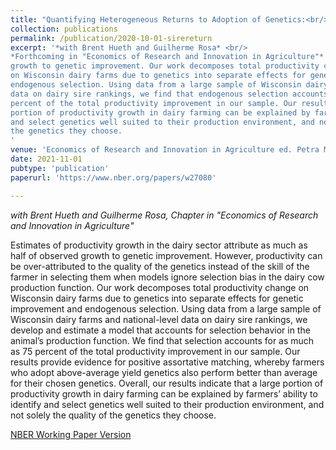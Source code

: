 ```yaml
---
title: "Quantifying Heterogeneous Returns to Adoption of Genetics:<br/> The Case of the Dairy Industry"
collection: publications
permalink: /publication/2020-10-01-sirereturn
excerpt: '*with Brent Hueth and Guilherme Rosa* <br/> 
*Forthcoming in "Economics of Research and Innovation in Agriculture"* <br/> Estimates of productivity growth in the dairy sector attribute as much as half of observed
growth to genetic improvement. Our work decomposes total productivity change
on Wisconsin dairy farms due to genetics into separate effects for genetic improvement and
endogenous selection. Using data from a large sample of Wisconsin dairy farms and national-level
data on dairy sire rankings, we find that endogenous selection accounts for as much as 75
percent of the total productivity improvement in our sample. Our results indicate that a large
portion of productivity growth in dairy farming can be explained by farmers’ ability to identify
and select genetics well suited to their production environment, and not solely the quality of
the genetics they choose.
'
venue: 'Economics of Research and Innovation in Agriculture ed. Petra Moser (Chicago: University of Chicago Press, 2021)'
date: 2021-11-01
pubtype: 'publication'
paperurl: 'https://www.nber.org/papers/w27080'

---
```


*with Brent Hueth and Guilherme Rosa, Chapter in "Economics of Research and Innovation in Agriculture"*


Estimates of productivity growth in the dairy sector attribute as much as half of observed growth to genetic improvement. However, productivity can be over-attributed to the quality of the genetics instead of the skill of the farmer in selecting them when models ignore selection bias in the dairy cow production function. Our work decomposes total productivity change on Wisconsin dairy farms due to genetics into separate effects for genetic improvement and endogenous selection. Using data from a large sample of Wisconsin dairy farms and national-level data on dairy sire rankings, we develop and estimate a model that accounts for selection behavior in the animal’s production function. We find that selection accounts for as much as 75 percent of the total productivity improvement in our sample. Our results provide evidence for positive assortative matching, whereby farmers who adopt above-average yield genetics also perform better than average for their chosen genetics. Overall, our results indicate that a large portion of productivity growth in dairy farming can be explained by farmers’ ability to identify and select genetics well suited to their production environment, and not solely the quality of the genetics they choose.

[NBER Working Paper Version](https://www.nber.org/papers/w26417)